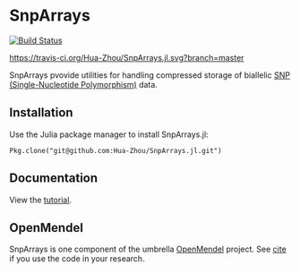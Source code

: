 # SnpArrays

[![Build Status](https://travis-ci.org/Hua-Zhou/SnpArrays.jl.svg?branch=master)](https://travis-ci.org/Hua-Zhou/SnpArrays.jl)

https://travis-ci.org/Hua-Zhou/SnpArrays.jl.svg?branch=master

SnpArrays pvovide utilities for handling compressed storage of biallelic [SNP (Single-Nucleotide Polymorphism)](https://en.wikipedia.org/wiki/Single-nucleotide_polymorphism) data.

## Installation

Use the Julia package manager to install SnpArrays.jl:

    Pkg.clone("git@github.com:Hua-Zhou/SnpArrays.jl.git")

## Documentation

View the [tutorial](https://github.com/Hua-Zhou/SnpArrays.jl/blob/master/docs/snparray.ipynb).

## OpenMendel

SnpArrays is one component of the umbrella [OpenMendel]() project. See [cite]() if you use the code in your research.